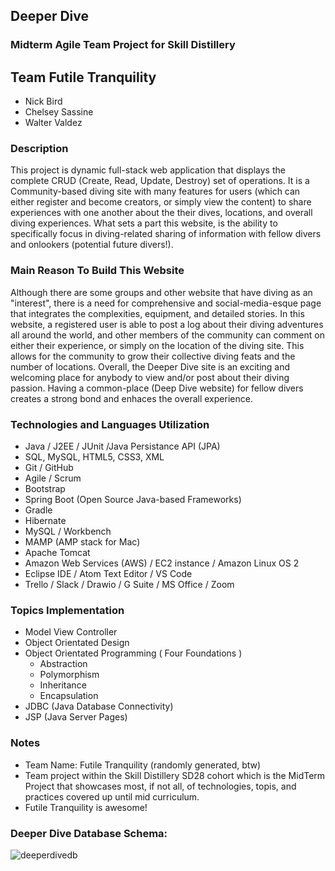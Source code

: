 ## Deeper Dive

### Midterm Agile Team Project for Skill Distillery

## Team Futile Tranquility
- Nick Bird
- Chelsey Sassine
- Walter Valdez

### Description
This project is dynamic full-stack web application that displays the complete CRUD (Create, Read, Update, Destroy) set of operations. It is a Community-based diving site with many features for users (which can either register and become creators, or simply view the content) to share experiences with one another about the their dives, locations, and overall diving experiences. What sets a part this website, is the ability to specifically focus in diving-related sharing of information with fellow divers and onlookers (potential future divers!).

### Main Reason To Build This Website
Although there are some groups and other website that have diving as an "interest", there is a need for comprehensive and social-media-esque page that integrates the complexities, equipment, and detailed stories. In this website, a registered user is able to post a log about their diving adventures all around the world, and other members of the community can comment on either their experience, or simply on the location of the diving site. This allows for the community to grow their collective diving feats and the number of locations. Overall, the Deeper Dive site is an exciting and welcoming place for anybody to view and/or post about their diving passion. Having a common-place (Deep Dive website) for fellow divers creates a strong bond and enhaces the overall experience.

### Technologies and Languages Utilization
- Java / J2EE / JUnit /Java Persistance API (JPA)
- SQL, MySQL, HTML5, CSS3, XML 
- Git / GitHub
- Agile / Scrum
- Bootstrap
- Spring Boot (Open Source Java-based Frameworks)
- Gradle
- Hibernate
- MySQL / Workbench
- MAMP (AMP stack for Mac)
- Apache Tomcat
- Amazon Web Services (AWS) / EC2 instance / Amazon Linux OS 2
- Eclipse IDE / Atom Text Editor / VS Code
- Trello / Slack / Drawio / G Suite / MS Office / Zoom   

### Topics Implementation
- Model View Controller
- Object Orientated Design   
- Object Orientated Programming ( Four Foundations )
  - Abstraction
  - Polymorphism
  - Inheritance
  - Encapsulation
- JDBC (Java Database Connectivity)
- JSP (Java Server Pages)

### Notes
- Team Name: Futile Tranquility (randomly generated, btw)  
- Team project within the Skill Distillery SD28 cohort which is the MidTerm Project that showcases most, if not all, of technologies, topis, and practices covered up until mid curriculum. 
- Futile Tranquility is awesome!

### Deeper Dive Database Schema:
![deeperdivedb](https://user-images.githubusercontent.com/23218378/112658244-3a69a880-8e21-11eb-843d-fcf9c6fafb3c.png)
